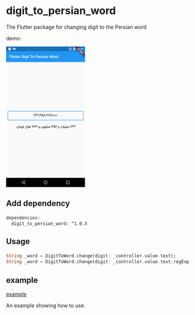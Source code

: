 # digit_to_persian_word

The Flutter package for changing digit to the Persian word

demo:

![](demo.png)

## Add dependency
```
dependencies:
  digit_to_persian_word: ^1.0.3
```
## Usage
```dart
String _word = DigitToWord.change(digit: _controller.value.text);
String _word = DigitToWord.change(digit: _controller.value.text,regExp:",");
```
## example
[example](https://github.com/resfandiari/digit_to_persian_word/tree/master/example)

An example showing how to use
